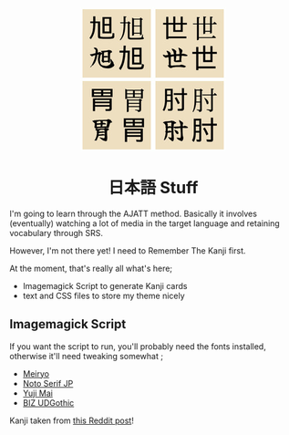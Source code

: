<div align="center"><img src="readme.jpg"></div>
<h1 align="center">日本語 Stuff</h1>

I'm going to learn through the AJATT method.
Basically it involves (eventually) watching a lot
of media in the target language and retaining
vocabulary through SRS.

However, I'm not there yet! I need to Remember The
Kanji first.

At the moment, that's really all what's here; 

- Imagemagick Script to generate Kanji cards
- text and CSS files to store my theme nicely


## Imagemagick Script

If you want the script to run, you'll probably
need the fonts installed, otherwise it'll need
tweaking somewhat ;

- [Meiryo](https://docs.microsoft.com/en-us/typography/font-list/meiryo)
- [Noto Serif
    JP](https://fonts.google.com/noto/specimen/Noto+Serif+JP)
- [Yuji
    Mai](https://fonts.google.com/specimen/Yuji+Mai)
- [BIZ
    UDGothic](https://docs.microsoft.com/en-us/typography/font-list/biz-udgothic)


Kanji taken from [this Reddit
post](https://www.reddit.com/r/LearnJapanese/comments/1a126a/all_2200_kanji_from_heisigs_remembering_the_kanji/)!
